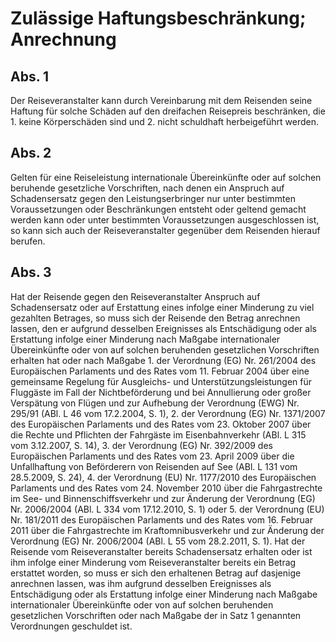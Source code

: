 # Zulässige Haftungsbeschränkung; Anrechnung



## Abs. 1

 Der Reiseveranstalter kann durch Vereinbarung mit dem Reisenden seine Haftung für solche Schäden auf den dreifachen Reisepreis beschränken, die  1.
 keine Körperschäden sind und
 2.
 nicht schuldhaft herbeigeführt werden.


## Abs. 2

 Gelten für eine Reiseleistung internationale Übereinkünfte oder auf solchen beruhende gesetzliche Vorschriften, nach denen ein Anspruch auf Schadensersatz gegen den Leistungserbringer nur unter bestimmten Voraussetzungen oder Beschränkungen entsteht oder geltend gemacht werden kann oder unter bestimmten Voraussetzungen ausgeschlossen ist, so kann sich auch der Reiseveranstalter gegenüber dem Reisenden hierauf berufen.

## Abs. 3

 Hat der Reisende gegen den Reiseveranstalter Anspruch auf Schadensersatz oder auf Erstattung eines infolge einer Minderung zu viel gezahlten Betrages, so muss sich der Reisende den Betrag anrechnen lassen, den er aufgrund desselben Ereignisses als Entschädigung oder als Erstattung infolge einer Minderung nach Maßgabe internationaler Übereinkünfte oder von auf solchen beruhenden gesetzlichen Vorschriften erhalten hat oder nach Maßgabe  1.
 der Verordnung (EG) Nr. 261/2004 des Europäischen Parlaments und des Rates vom 11. Februar 2004 über eine gemeinsame Regelung für Ausgleichs- und Unterstützungsleistungen für Fluggäste im Fall der Nichtbeförderung und bei Annullierung oder großer Verspätung von Flügen und zur Aufhebung der Verordnung (EWG) Nr. 295/91 (ABl. L 46 vom 17.2.2004, S. 1),
 2.
 der Verordnung (EG) Nr. 1371/2007 des Europäischen Parlaments und des Rates vom 23. Oktober 2007 über die Rechte und Pflichten der Fahrgäste im Eisenbahnverkehr (ABl. L 315 vom 3.12.2007, S. 14),
 3.
 der Verordnung (EG) Nr. 392/2009 des Europäischen Parlaments und des Rates vom 23. April 2009 über die Unfallhaftung von Beförderern von Reisenden auf See (ABl. L 131 vom 28.5.2009, S. 24),
 4.
 der Verordnung (EU) Nr. 1177/2010 des Europäischen Parlaments und des Rates vom 24. November 2010 über die Fahrgastrechte im See- und Binnenschiffsverkehr und zur Änderung der Verordnung (EG) Nr. 2006/2004 (ABl. L 334 vom 17.12.2010, S. 1) oder
 5.
 der Verordnung (EU) Nr. 181/2011 des Europäischen Parlaments und des Rates vom 16. Februar 2011 über die Fahrgastrechte im Kraftomnibusverkehr und zur Änderung der Verordnung (EG) Nr. 2006/2004 (ABl. L 55 vom 28.2.2011, S. 1).
Hat der Reisende vom Reiseveranstalter bereits Schadensersatz erhalten oder ist ihm infolge einer Minderung vom Reiseveranstalter bereits ein Betrag erstattet worden, so muss er sich den erhaltenen Betrag auf dasjenige anrechnen lassen, was ihm aufgrund desselben Ereignisses als Entschädigung oder als Erstattung infolge einer Minderung nach Maßgabe internationaler Übereinkünfte oder von auf solchen beruhenden gesetzlichen Vorschriften oder nach Maßgabe der in Satz 1 genannten Verordnungen geschuldet ist. 

